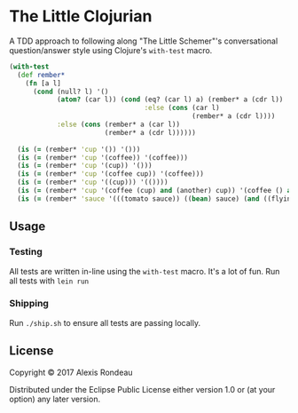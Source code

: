 # The Little Clojurian

A TDD approach to following along "The Little Schemer"'s conversational question/answer style using Clojure's `with-test` macro.


```clojure
(with-test
  (def rember* 
    (fn [a l]
      (cond (null? l) '()
            (atom? (car l)) (cond (eq? (car l) a) (rember* a (cdr l))
                                  :else (cons (car l)
                                              (rember* a (cdr l))))
            :else (cons (rember* a (car l))
                        (rember* a (cdr l))))))
 
  (is (= (rember* 'cup '()) '()))
  (is (= (rember* 'cup '(coffee)) '(coffee)))
  (is (= (rember* 'cup '(cup)) '()))
  (is (= (rember* 'cup '(coffee cup)) '(coffee)))
  (is (= (rember* 'cup '((cup))) '(())))
  (is (= (rember* 'cup '(coffee (cup) and (another) cup)) '(coffee () and (another))))
  (is (= (rember* 'sauce '(((tomato sauce)) ((bean) sauce) (and ((flying)) sauce))) '(((tomato)) ((bean)) (and ((flying)))))))
```

## Usage

### Testing

All tests are written in-line using the `with-test` macro. It's a lot of fun. Run all tests with `lein run`

### Shipping

Run `./ship.sh` to ensure all tests are passing locally.

## License

Copyright © 2017 Alexis Rondeau

Distributed under the Eclipse Public License either version 1.0 or (at
your option) any later version.
